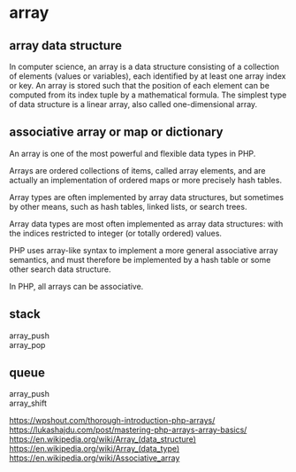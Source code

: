 # array

## array data structure

In computer science, an array is a data structure consisting of a collection of elements (values or variables), each identified by at least one array index or key. An array is stored such that the position of each element can be computed from its index tuple by a mathematical formula. The simplest type of data structure is a linear array, also called one-dimensional array.

## associative array or map or dictionary

An array is one of the most powerful and flexible data types in PHP.

Arrays are ordered collections of items, called array elements, and are actually an implementation of ordered maps or more precisely hash tables.

Array types are often implemented by array data structures, but sometimes by other means, such as hash tables, linked lists, or search trees.

Array data types are most often implemented as array data structures: with the indices restricted to integer (or totally ordered) values.

PHP uses array-like syntax to implement a more general associative array semantics, and must therefore be implemented by a hash table or some other search data structure.

In PHP, all arrays can be associative.

## stack

array_push  
array_pop

## queue

array_push  
array_shift

https://wpshout.com/thorough-introduction-php-arrays/  
https://lukashajdu.com/post/mastering-php-arrays-array-basics/  
https://en.wikipedia.org/wiki/Array_(data_structure)  
https://en.wikipedia.org/wiki/Array_(data_type)  
https://en.wikipedia.org/wiki/Associative_array
